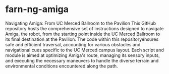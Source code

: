 # farn-ng-amiga
Navigating Amiga: From UC Merced Ballroom to the Pavilion
This GitHub repository hosts the comprehensive set of instructions designed to navigate Amiga, the robot, from the starting point inside the UC Merced Ballroom to its final destination at the Pavilion. The code within this repositoryensures safe and efficient traversal, accounting for various obstacles and navigational cues specific to the UC Merced campus layout. Each script and module is aimed at optimizing Amiga's route, managing its sensory inputs, and executing the necessary maneuvers to handle the diverse terrain and environmental conditions encountered along the path. 
